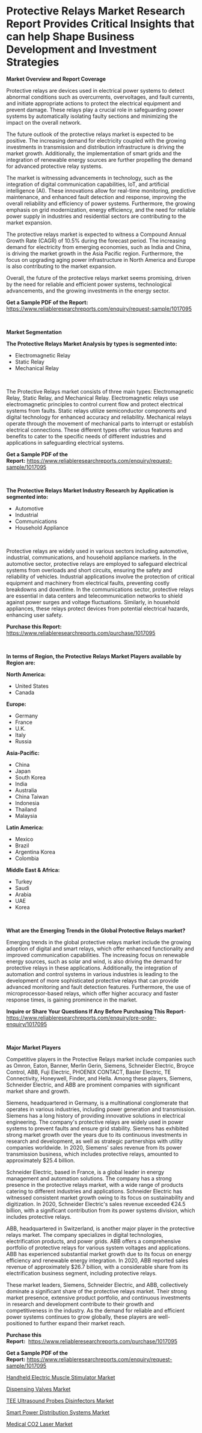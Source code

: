 <p><h1>Protective Relays Market Research Report Provides Critical Insights that can help Shape Business Development and Investment Strategies</h1></p><p><strong>Market Overview and Report Coverage</strong></p>
<p><p>Protective relays are devices used in electrical power systems to detect abnormal conditions such as overcurrents, overvoltages, and fault currents, and initiate appropriate actions to protect the electrical equipment and prevent damage. These relays play a crucial role in safeguarding power systems by automatically isolating faulty sections and minimizing the impact on the overall network.</p><p>The future outlook of the protective relays market is expected to be positive. The increasing demand for electricity coupled with the growing investments in transmission and distribution infrastructure is driving the market growth. Additionally, the implementation of smart grids and the integration of renewable energy sources are further propelling the demand for advanced protective relay systems.</p><p>The market is witnessing advancements in technology, such as the integration of digital communication capabilities, IoT, and artificial intelligence (AI). These innovations allow for real-time monitoring, predictive maintenance, and enhanced fault detection and response, improving the overall reliability and efficiency of power systems. Furthermore, the growing emphasis on grid modernization, energy efficiency, and the need for reliable power supply in industries and residential sectors are contributing to the market expansion.</p><p>The protective relays market is expected to witness a Compound Annual Growth Rate (CAGR) of 10.5% during the forecast period. The increasing demand for electricity from emerging economies, such as India and China, is driving the market growth in the Asia Pacific region. Furthermore, the focus on upgrading aging power infrastructure in North America and Europe is also contributing to the market expansion.</p><p>Overall, the future of the protective relays market seems promising, driven by the need for reliable and efficient power systems, technological advancements, and the growing investments in the energy sector.</p></p>
<p><strong>Get a Sample PDF of the Report:</strong> <a href="https://www.reliableresearchreports.com/enquiry/request-sample/1017095">https://www.reliableresearchreports.com/enquiry/request-sample/1017095</a></p>
<p>&nbsp;</p>
<p><strong>Market Segmentation</strong></p>
<p><strong>The Protective Relays Market Analysis by types is segmented into:</strong></p>
<p><ul><li>Electromagnetic Relay</li><li>Static Relay</li><li>Mechanical Relay</li></ul></p>
<p>&nbsp;</p>
<p><p>The Protective Relays market consists of three main types: Electromagnetic Relay, Static Relay, and Mechanical Relay. Electromagnetic relays use electromagnetic principles to control current flow and protect electrical systems from faults. Static relays utilize semiconductor components and digital technology for enhanced accuracy and reliability. Mechanical relays operate through the movement of mechanical parts to interrupt or establish electrical connections. These different types offer various features and benefits to cater to the specific needs of different industries and applications in safeguarding electrical systems.</p></p>
<p><strong>Get a Sample PDF of the Report:</strong>&nbsp;<a href="https://www.reliableresearchreports.com/enquiry/request-sample/1017095">https://www.reliableresearchreports.com/enquiry/request-sample/1017095</a></p>
<p>&nbsp;</p>
<p><strong>The Protective Relays Market Industry Research by Application is segmented into:</strong></p>
<p><ul><li>Automotive</li><li>Industrial</li><li>Communications</li><li>Household Appliance</li></ul></p>
<p>&nbsp;</p>
<p><p>Protective relays are widely used in various sectors including automotive, industrial, communications, and household appliance markets. In the automotive sector, protective relays are employed to safeguard electrical systems from overloads and short circuits, ensuring the safety and reliability of vehicles. Industrial applications involve the protection of critical equipment and machinery from electrical faults, preventing costly breakdowns and downtime. In the communications sector, protective relays are essential in data centers and telecommunication networks to shield against power surges and voltage fluctuations. Similarly, in household appliances, these relays protect devices from potential electrical hazards, enhancing user safety.</p></p>
<p><strong>Purchase this Report:</strong>&nbsp; <a href="https://www.reliableresearchreports.com/purchase/1017095">https://www.reliableresearchreports.com/purchase/1017095</a></p>
<p>&nbsp;</p>
<p><strong>In terms of Region, the Protective Relays Market Players available by Region are:</strong></p>
<p>
    <p> <strong> North America: </strong>
        <ul>
            <li>United States</li>
            <li>Canada</li>
        </ul>
        </p> 
    <p> <strong> Europe: </strong>
        <ul>
            <li>Germany</li>
            <li>France</li>
            <li>U.K.</li>
            <li>Italy</li>
            <li>Russia</li>
        </ul>
        </p> 
    <p> <strong> Asia-Pacific: </strong>
        <ul>
            <li>China</li>
            <li>Japan</li>
            <li>South Korea</li>
            <li>India</li>
            <li>Australia</li>
            <li>China Taiwan</li>
            <li>Indonesia</li>
            <li>Thailand</li>
            <li>Malaysia</li>
        </ul>
        </p> 
    <p> <strong> Latin America: </strong>
        <ul>
            <li>Mexico</li>
            <li>Brazil</li>
            <li>Argentina Korea</li>
            <li>Colombia</li>
        </ul>
        </p> 
    <p> <strong> Middle East & Africa: </strong>
        <ul>
            <li>Turkey</li>
            <li>Saudi</li>
            <li>Arabia</li>
            <li>UAE</li>
            <li>Korea</li>
        </ul>
    </p>
    </p>
<p>&nbsp;</p>
<p><strong>What are the Emerging Trends in the Global Protective Relays market?</strong></p>
<p><p>Emerging trends in the global protective relays market include the growing adoption of digital and smart relays, which offer enhanced functionality and improved communication capabilities. The increasing focus on renewable energy sources, such as solar and wind, is also driving the demand for protective relays in these applications. Additionally, the integration of automation and control systems in various industries is leading to the development of more sophisticated protective relays that can provide advanced monitoring and fault detection features. Furthermore, the use of microprocessor-based relays, which offer higher accuracy and faster response times, is gaining prominence in the market.</p></p>
<p><strong>Inquire or Share Your Questions If Any Before Purchasing This Report</strong>- <a href="https://www.reliableresearchreports.com/enquiry/pre-order-enquiry/1017095">https://www.reliableresearchreports.com/enquiry/pre-order-enquiry/1017095</a></p>
<p>&nbsp;</p>
<p><strong>Major Market Players</strong></p>
<p><p>Competitive players in the Protective Relays market include companies such as Omron, Eaton, Banner, Merlin Gerin, Siemens, Schneider Electric, Broyce Control, ABB, Fuji Electric, PHOENIX CONTACT, Basler Electric, TE Connectivity, Honeywell, Finder, and Hella. Among these players, Siemens, Schneider Electric, and ABB are prominent companies with significant market share and growth.</p><p>Siemens, headquartered in Germany, is a multinational conglomerate that operates in various industries, including power generation and transmission. Siemens has a long history of providing innovative solutions in electrical engineering. The company's protective relays are widely used in power systems to prevent faults and ensure grid stability. Siemens has exhibited strong market growth over the years due to its continuous investments in research and development, as well as strategic partnerships with utility companies worldwide. In 2020, Siemens' sales revenue from its power transmission business, which includes protective relays, amounted to approximately $25.4 billion.</p><p>Schneider Electric, based in France, is a global leader in energy management and automation solutions. The company has a strong presence in the protective relays market, with a wide range of products catering to different industries and applications. Schneider Electric has witnessed consistent market growth owing to its focus on sustainability and digitization. In 2020, Schneider Electric's sales revenue exceeded €24.5 billion, with a significant contribution from its power systems division, which includes protective relays.</p><p>ABB, headquartered in Switzerland, is another major player in the protective relays market. The company specializes in digital technologies, electrification products, and power grids. ABB offers a comprehensive portfolio of protective relays for various system voltages and applications. ABB has experienced substantial market growth due to its focus on energy efficiency and renewable energy integration. In 2020, ABB reported sales revenue of approximately $26.7 billion, with a considerable share from its electrification business segment, including protective relays.</p><p>These market leaders, Siemens, Schneider Electric, and ABB, collectively dominate a significant share of the protective relays market. Their strong market presence, extensive product portfolio, and continuous investments in research and development contribute to their growth and competitiveness in the industry. As the demand for reliable and efficient power systems continues to grow globally, these players are well-positioned to further expand their market reach.</p></p>
<p><strong>Purchase this Report:</strong>&nbsp;&nbsp;<a href="https://www.reliableresearchreports.com/purchase/1017095">https://www.reliableresearchreports.com/purchase/1017095</a></p>
<p></p>
<p><strong>Get a Sample PDF of the Report:</strong>&nbsp;<a href="https://www.reliableresearchreports.com/enquiry/request-sample/1017095">https://www.reliableresearchreports.com/enquiry/request-sample/1017095</a></p>
<p><p><a href="https://www.reportprime.com/handheld-electric-muscle-stimulator-r9355">Handheld Electric Muscle Stimulator Market</a></p><p><a href="https://github.com/GroverBarry/Market-Research-Report-List-1/blob/main/dispensing-valves-market.md">Dispensing Valves Market</a></p><p><a href="https://github.com/RickHolmes3/Market-Research-Report-List-1/blob/main/tee-ultrasound-probes-disinfectors-market.md">TEE Ultrasound Probes Disinfectors Market</a></p><p><a href="https://medium.com/@markuspagac2023/smart-power-distribution-systems-market-size-growth-forecast-2023-2030-b304a1684721">Smart Power Distribution Systems Market</a></p><p><a href="https://www.reportprime.com/medical-co2-laser-r9350">Medical CO2 Laser Market</a></p></p>